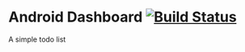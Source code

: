 # Android Dashboard [![Build Status](https://travis-ci.org/juansimp/android-dashboard.svg?branch=master)](https://travis-ci.org/juansimp/android-dashboard)

A simple todo list
